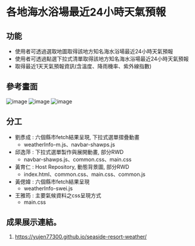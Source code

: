# 各地海水浴場最近24小時天氣預報

## 功能

+ 使用者可透過選取地圖取得該地方知名海水浴場最近24小時天氣預報
+ 使用者可透過點選下拉式清單取得該地方知名海水浴場最近24小時天氣預報
+ 取得最近1天天氣預報資訊(含溫度、降雨機率、紫外線指數)


## 參考畫面
![image](https://user-images.githubusercontent.com/54500773/210746341-d4980d52-a50e-4a72-a6ec-f8ca3efdebc6.png)
![image](https://user-images.githubusercontent.com/54500773/210746478-f5c8ee44-cd99-4b30-a060-a4cde2d879eb.png)
![image](https://user-images.githubusercontent.com/54500773/210746530-29b80993-ba8b-4f4c-9113-b405cb566e72.png)



## 分工
+ 劉彥成 : 六個縣市fetch結果呈現, 下拉式選單摺疊動畫
  - weatherInfo-m.js、navbar-shawps.js
+ 邱逸萍 : 下拉式選單製作與展開動畫, 部分RWD
  - navbar-shawps.js、common.css、main.css
+ 黃育仁 : Host Repository, 動態背景圖, 部分RWD
  - index.html、common.css、main.css、common.js
+ 黃偲媁 : 六個縣市fetch結果呈現
  - weatherInfo-swei.js
+ 王雅筠 : 主要氣候資料之css呈現方式
  - main.css

## 成果展示連結。
1. https://yujen77300.github.io/seaside-resort-weather/
